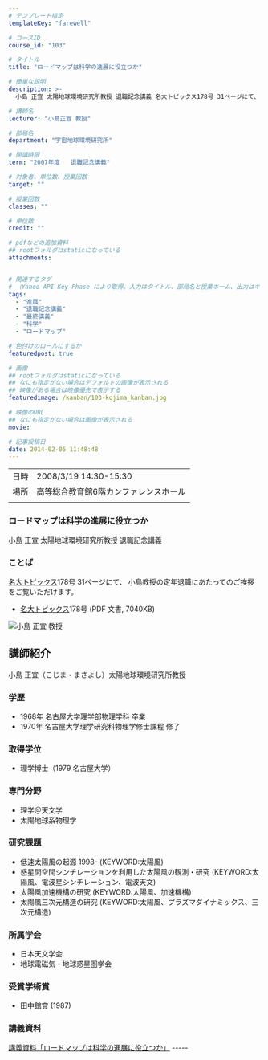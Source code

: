 ```yaml
---
# テンプレート指定
templateKey: "farewell"

# コースID
course_id: "103"

# タイトル
title: "ロードマップは科学の進展に役立つか"

# 簡単な説明
description: >-
  小島 正宣 太陽地球環境研究所教授 退職記念講義 名大トピックス178号 31ページにて、 小島教授の定年退職にあたってのご挨拶をご覧いただけます。   * ....

# 講師名
lecturer: "小島正宣 教授"

# 部局名
department: "宇宙地球環境研究所"

# 開講時限
term: "2007年度	退職記念講義"

# 対象者、単位数、授業回数
target: ""

# 授業回数
classes: ""

# 単位数
credit: ""

# pdfなどの追加資料
## rootフォルダはstaticになっている
attachments:


# 関連するタグ
# （Yahoo API Key-Phase により取得。入力はタイトル、部局名と授業ホーム、出力はキーフレーズ（tags））
tags:
  - "進展"
  - "退職記念講義"
  - "最終講義"
  - "科学"
  - "ロードマップ"

# 色付けのロールにするか
featuredpost: true

# 画像
## rootフォルダはstaticになっている
## なにも指定がない場合はデフォルトの画像が表示される
## 映像がある場合は映像優先で表示する
featuredimage: /kanban/103-kojima_kanban.jpg

# 映像のURL
## なにも指定がない場合は画像が表示される
movie: 

# 記事投稿日
date: 2014-02-05 11:48:48
---
```


|   |   |
|---|---|
| 日時 | 2008/3/19  14:30-15:30 |
| 場所 | 高等総合教育館6階カンファレンスホール |
|   |   |


### ロードマップは科学の進展に役立つか

小島 正宣 太陽地球環境研究所教授 退職記念講義

### ことば

[名大トピックス](http://www.nagoya-u.ac.jp/about-nu/public-relations/publication/topics-archive.html)178号 31ページにて、 小島教授の定年退職にあたってのご挨拶をご覧いただけます。

* <a href="http://www.nagoya-u.ac.jp/about-nu/public-relations/publication/upload_images/no178.pdf#retirement" target="_blank">[名大トピックス](http://www.nagoya-u.ac.jp/about-nu/public-relations/publication/topics-archive.html)178号</a> (PDF 文書, 7040KB)


![小島 正宜 教授](https://ocw.nagoya-u.jp/files/103/kojima.jpg) 
## 講師紹介

小島 正宜（こじま・まさよし）太陽地球環境研究所教授

### 学歴

* 1968年 名古屋大学理学部物理学科 卒業
* 1970年 名古屋大学理学研究科物理学修士課程 修了

### 取得学位

* 理学博士（1979 名古屋大学）

### 専門分野

* 理学＠天文学
* 太陽地球系物理学

### 研究課題

* 低速太陽風の起源 1998- (KEYWORD:太陽風)
* 惑星間空間シンチレーションを利用した太陽風の観測・研究 (KEYWORD:太陽風、電波星シンチレーション、電波天文)
* 太陽風加速機構の研究 (KEYWORD:太陽風、加速機構)
* 太陽風三次元構造の研究 (KEYWORD:太陽風、プラズマダイナミックス、三次元構造)

### 所属学会

* 日本天文学会
* 地球電磁気・地球惑星圏学会

### 受賞学術賞

* 田中館賞 (1987)


### 講義資料

[講義資料「ロードマップは科学の進展に役立つか」](https://ocw.nagoya-u.jp/files/103/kojima_lect.pdf) -----